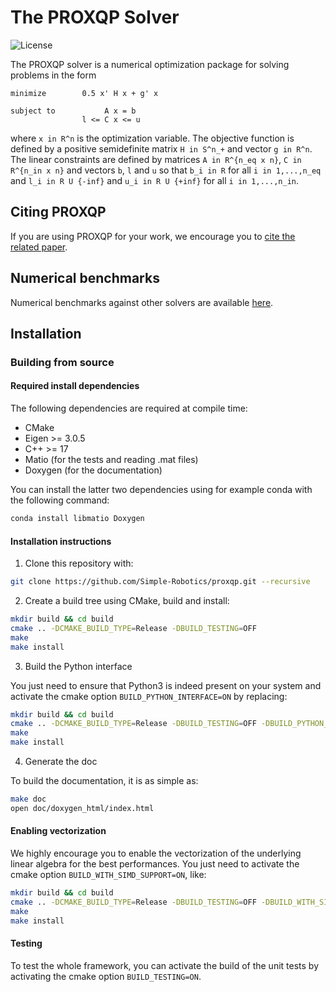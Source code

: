 # The PROXQP Solver

![License](https://img.shields.io/badge/License-BSD%202--Clause-green.svg)

The PROXQP solver is a numerical optimization package for solving problems in the form
```
minimize        0.5 x' H x + g' x

subject to           A x = b
                l <= C x <= u
```

where `x in R^n` is the optimization variable. The objective function is defined by a positive semidefinite matrix `H in S^n_+` and vector `g in R^n`. The linear constraints are defined by matrices `A in R^{n_eq x n}`, `C in R^{n_in x n}` and vectors `b`, `l` and `u` so that `b_i in R` for all `i in 1,...,n_eq` and `l_i in R U {-inf}` and `u_i in R U {+inf}` for all `i in 1,...,n_in`.

## Citing PROXQP

If you are using PROXQP for your work, we encourage you to [cite the related paper](https://hal.inria.fr/hal-03683733/file/Yet_another_QP_solver_for_robotics_and_beyond.pdf/).

## Numerical benchmarks

Numerical benchmarks against other solvers are available [here](https://github.com/Bambade/proxqp_benchmark).


## Installation

### Building from source

#### Required install dependencies

The following dependencies are required at compile time:

* CMake
* Eigen >= 3.0.5
* C++ >= 17
* Matio (for the tests and reading .mat files)
* Doxygen (for the documentation)

You can install the latter two dependencies using for example conda with the following command:
```bash
conda install libmatio Doxygen
```

#### Installation instructions

1. Clone this repository with:

```bash
git clone https://github.com/Simple-Robotics/proxqp.git --recursive
```

2. Create a build tree using CMake, build and install:

```bash
mkdir build && cd build
cmake .. -DCMAKE_BUILD_TYPE=Release -DBUILD_TESTING=OFF
make 
make install
```

3. Build the Python interface

You just need to ensure that Python3 is indeed present on your system and activate the cmake option `BUILD_PYTHON_INTERFACE=ON` by replacing:

```bash
mkdir build && cd build
cmake .. -DCMAKE_BUILD_TYPE=Release -DBUILD_TESTING=OFF -DBUILD_PYTHON_INTERFACE=ON
make 
make install
```

4. Generate the doc

To build the documentation, it is as simple as:

```bash
make doc
open doc/doxygen_html/index.html
```

#### Enabling vectorization

We highly encourage you to enable the vectorization of the underlying linear algebra for the best performances.
You just need to activate the cmake option `BUILD_WITH_SIMD_SUPPORT=ON`, like:

```bash
mkdir build && cd build
cmake .. -DCMAKE_BUILD_TYPE=Release -DBUILD_TESTING=OFF -DBUILD_WITH_SIMD_SUPPORT=ON
make 
make install
```

#### Testing

To test the whole framework, you can activate the build of the unit tests by activating the cmake option `BUILD_TESTING=ON`.
